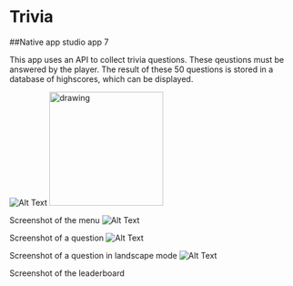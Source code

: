 # Trivia
##Native app studio app 7

This app uses an API to collect trivia questions. These qeustions must be answered by the player.
The result of these 50 questions is stored in a database of highscores, which can be displayed.

![Alt Text](https://github.com/corne12345/Trivia/blob/master/doc/Screenshot_20181212-164916_Trivia.jpg)
<img src="https://github.com/corne12345/Trivia/blob/master/doc/Screenshot_20181212-164916_Trivia.jpg" alt="drawing" width="200"/>

Screenshot of the menu
![Alt Text](https://github.com/corne12345/Trivia/blob/master/doc/Screenshot_20181212-164952_Trivia.jpg)

Screenshot of a question
![Alt Text](https://github.com/corne12345/Trivia/blob/master/doc/Screenshot_20181212-165006_Trivia.jpg)

Screenshot of a question in landscape mode
![Alt Text](https://github.com/corne12345/Trivia/blob/master/doc/Screenshot_20181212-165047_Trivia.jpg)

Screenshot of the leaderboard

